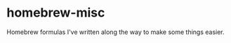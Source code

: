 homebrew-misc
=============

Homebrew formulas I've written along the way to make some things easier.
